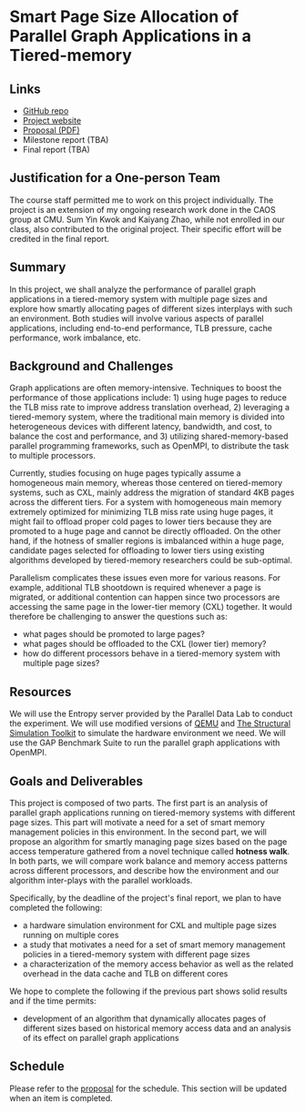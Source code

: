 # Smart Page Size Allocation of Parallel Graph Applications in a Tiered-memory
## Links

- [GitHub repo](https://github.com/KevinRSX/memory-gapbs)
- [Project website](./)
- [Proposal (PDF)](./15618_proposal.pdf)
- Milestone report (TBA)
- Final report (TBA)

## Justification for a One-person Team

The course staff permitted me to work on this project individually. The project is an extension of my ongoing research work done in the CAOS group at CMU. Sum Yin Kwok and Kaiyang Zhao, while not enrolled in our class, also contributed to the original project. Their specific effort will be credited in the final report.

## Summary

In this project, we shall analyze the performance of parallel graph applications in a tiered-memory system with multiple page sizes and explore how smartly allocating pages of different sizes interplays with such an environment. Both studies will involve various aspects of parallel applications, including end-to-end performance, TLB pressure, cache performance, work imbalance, etc.

## Background and Challenges

Graph applications are often memory-intensive. Techniques to boost the performance of those applications include: 1) using huge pages to reduce the TLB miss rate to improve address translation overhead, 2) leveraging a tiered-memory system, where the traditional main memory is divided into heterogeneous devices with different latency, bandwidth, and cost, to balance the cost and performance, and 3) utilizing shared-memory-based parallel programming frameworks, such as OpenMPI, to distribute the task to multiple processors.

Currently, studies focusing on huge pages typically assume a homogeneous main memory, whereas those centered on tiered-memory systems, such as CXL, mainly address the migration of standard 4KB pages across the different tiers. For a system with homogeneous main memory extremely optimized for minimizing TLB miss rate using huge pages, it might fail to offload proper cold pages to lower tiers because they are promoted to a huge page and cannot be directly offloaded. On the other hand, if the hotness of smaller regions is imbalanced within a huge page, candidate pages selected for offloading to lower tiers using existing algorithms developed by tiered-memory researchers could be sub-optimal.

Parallelism complicates these issues even more for various reasons. For example, additional TLB shootdown is required whenever a page is migrated, or additional contention can happen since two processors are accessing the same page in the lower-tier memory (CXL) together. It would therefore be challenging to answer the questions such as:

- what pages should be promoted to large pages?
- what pages should be offloaded to the CXL (lower tier) memory?
-  how do different processors behave in a tiered-memory system with multiple page sizes?

## Resources

We will use the Entropy server provided by the Parallel Data Lab to conduct the experiment. We will use modified versions of [QEMU](https://www.qemu.org/) and [The Structural Simulation Toolkit](https://sst-simulator.org/}) to simulate the hardware environment we need. We will use the GAP Benchmark Suite to run the parallel graph applications with OpenMPI.

## Goals and Deliverables

This project is composed of two parts. The first part is an analysis of parallel graph applications running on tiered-memory systems with different page sizes. This part will motivate a need for a set of smart memory management policies in this environment. In the second part, we will propose an algorithm for smartly managing page sizes based on the page access temperature gathered from a novel technique called **hotness walk**. In both parts, we will compare work balance and memory access patterns across different processors, and describe how the environment and our algorithm inter-plays with the parallel workloads.

Specifically, by the deadline of the project's final report, we plan to have completed the following:

- a hardware simulation environment for CXL and multiple page sizes running on multiple cores
- a study that motivates a need for a set of smart memory management policies in a tiered-memory system with different page sizes
- a characterization of the memory access behavior as well as the related overhead in the data cache and TLB on different cores

We hope to complete the following if the previous part shows solid results and if the time permits:

- development of an algorithm that dynamically allocates pages of different sizes based on historical memory access data and an analysis of its effect on parallel graph applications

## Schedule

Please refer to the [proposal](./15618_proposal.pdf) for the schedule. This section will be updated when an item is completed.
